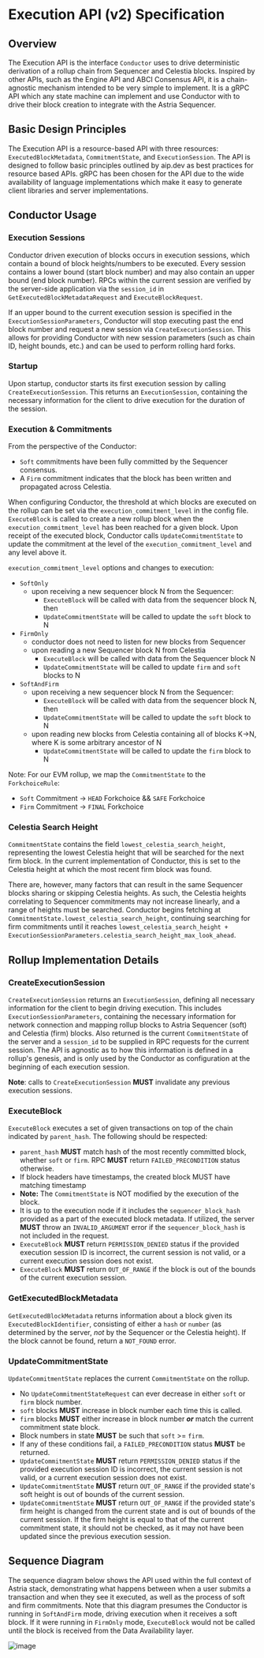 # Execution API (v2) Specification

## Overview

The Execution API is the interface `Conductor` uses to drive deterministic derivation
of a rollup chain from Sequencer and Celestia blocks. Inspired by other APIs, such
as the Engine API and ABCI Consensus API, it is a chain-agnostic mechanism intended
to be very simple to implement. It is a gRPC API which any state machine can implement
and use Conductor with to drive their block creation to integrate with the Astria
Sequencer.

## Basic Design Principles

The Execution API is a resource-based API with three resources: `ExecutedBlockMetadata`,
`CommitmentState`, and `ExecutionSession`. The API is designed to follow basic
principles outlined by aip.dev as best practices for resource based APIs. gRPC
has been chosen for the API due to the wide availability of language implementations
which make it easy to generate client libraries and server implementations.

## Conductor Usage

### Execution Sessions

Conductor driven execution of blocks occurs in execution sessions, which contain
a bound of block heights/numbers to be executed. Every session contains a lower
bound (start block number) and may also contain an upper bound (end block number).
RPCs within the current session are verified by the server-side application via
the `session_id` in `GetExecutedBlockMetadataRequest` and `ExecuteBlockRequest`.

If an upper bound to the current execution session is specified in the `ExecutionSessionParameters`,
Conductor will stop executing past the end block number and request
a new session via `CreateExecutionSession`. This allows for providing Conductor
with new session parameters (such as chain ID, height bounds, etc.) and can be
used to perform rolling hard forks.

### Startup

Upon startup, conductor starts its first execution session by calling `CreateExecutionSession`.
This returns an `ExecutionSession`, containing the necessary information for the
client to drive execution for the duration of the session.

### Execution & Commitments

From the perspective of the Conductor:

- `Soft` commitments have been fully committed by the Sequencer consensus.
- A `Firm` commitment indicates that the block has been written and propagated
  across Celestia.

When configuring Conductor, the threshold at which blocks are executed on the rollup
can be set via the `execution_commitment_level` in the config file. `ExecuteBlock`
is called to create a new rollup block when the `execution_commitment_level` has
been reached for a given block. Upon receipt of the executed block, Conductor calls
`UpdateCommitmentState` to update the commitment at the level of the
`execution_commitment_level` and any level above it.

`execution_commitment_level` options and changes to execution:

- `SoftOnly`
  - upon receiving a new sequencer block N from the Sequencer:
    - `ExecuteBlock` will be called with data from the sequencer block N, then
    - `UpdateCommitmentState` will be called to update the `soft` block to N
- `FirmOnly`
  - conductor does not need to listen for new blocks from Sequencer
  - upon reading a new Sequencer block N from Celestia
    - `ExecuteBlock` will be called with data from the Sequencer block N
    - `UpdateCommitmentState` will be called to update `firm` and `soft` blocks
      to N
- `SoftAndFirm`
  - upon receiving a new sequencer block N from the Sequencer:
    - `ExecuteBlock` will be called with data from the sequencer block N, then
    - `UpdateCommitmentState` will be called to update the `soft` block to N
  - upon reading new blocks from Celestia containing all of blocks K->N, where K
    is some arbitrary ancestor of N
    - `UpdateCommitmentState` will be called to update the `firm` block to N

Note: For our EVM rollup, we map the `CommitmentState` to the `ForkchoiceRule`:

- `Soft` Commitment -> `HEAD` Forkchoice && `SAFE` Forkchoice
- `Firm` Commitment -> `FINAL` Forkchoice

### Celestia Search Height

`CommitmentState` contains the field `lowest_celestia_search_height`, representing
the lowest Celestia height that will be searched for the next firm block. In the
current implementation of Conductor, this is set to the Celestia height at which
the most recent firm block was found.

There are, however, many factors that can result in the same Sequencer blocks sharing
or skipping Celestia heights. As such, the Celestia heights correlating to Sequencer
commitments may not increase linearly, and a range of heights must be searched.
Conductor begins fetching at `CommitmentState.lowest_celestia_search_height`, continuing
searching for firm commitments until it reaches `lowest_celestia_search_height +
ExecutionSessionParameters.celestia_search_height_max_look_ahead`.

## Rollup Implementation Details

### CreateExecutionSession

`CreateExecutionSession` returns an `ExecutionSession`, defining all necessary information
for the client to begin driving execution. This includes `ExecutionSessionParameters`,
containing the necessary information for network connection and mapping rollup blocks
to Astria Sequencer (soft) and Celestia (firm) blocks. Also returned is the current
`CommitmentState` of the server and a `session_id` to be supplied in RPC requests
for the current session. The API is agnostic as to how this information is defined
in a rollup's genesis, and is only used by the Conductor as configuration at the
beginning of each execution session.

**Note**: calls to `CreateExecutionSession` **MUST** invalidate any previous execution
sessions.

### ExecuteBlock

`ExecuteBlock` executes a set of given transactions on top of the chain
indicated by `parent_hash`. The following should be respected:

- `parent_hash` **MUST** match hash of the most recently committed block, whether
  `soft` or `firm`. RPC **MUST** return `FAILED_PRECONDITION` status otherwise.
- If block headers have timestamps, the created block MUST have matching timestamp
- **Note:** The `CommitmentState` is NOT modified by the execution of the block.
- It is up to the execution node if it includes the `sequencer_block_hash`
  provided as a part of the executed block metadata. If utilized, the server **MUST**
  throw an `INVALID_ARGUMENT` error if the `sequencer_block_hash` is not included
  in the request.
- `ExecuteBlock` **MUST** return `PERMISSION_DENIED` status if the provided execution
  session ID is incorrect, the current session is not valid, or a current execution
  session does not exist.
- `ExecuteBlock` **MUST** return `OUT_OF_RANGE` if the block is out of the bounds
  of the current execution session.

### GetExecutedBlockMetadata

`GetExecutedBlockMetadata` returns information about a block given its `ExecutedBlockIdentifier`,
consisting of either a `hash` or `number` (as determined by the server, *not* by
the Sequencer or the Celestia height). If the block cannot be found, return a `NOT_FOUND`
error.

### UpdateCommitmentState

`UpdateCommitmentState` replaces the current `CommitmentState` on the rollup.

- No `UpdateCommitmentStateRequest` can ever decrease in either `soft` or `firm`
  block number.
- `soft` blocks **MUST** increase in block number each time this is called.
- `firm` blocks **MUST** either increase in block number ***or*** match the current
  commitment state block.
- Block numbers in state **MUST** be such that  `soft` >= `firm`.
- If any of these conditions fail, a `FAILED_PRECONDITION` status **MUST** be returned.
- `UpdateCommitmentState` **MUST** return `PERMISSION_DENIED` status if the provided
  execution session ID is incorrect, the current session is not valid, or a current
  execution session does not exist.
- `UpdateCommitmentState` **MUST** return `OUT_OF_RANGE` if the provided state's
  soft height is out of bounds of the current session.
- `UpdateCommitmentState` **MUST** return `OUT_OF_RANGE` if the provided state's
  firm height is changed from the current state and is out of bounds of the current
  session. If the firm height is equal to that of the current commitment state,
  it should not be checked, as it may not have been updated since the previous
  execution session.

## Sequence Diagram

The sequence diagram below shows the API used within the full context of Astria
stack, demonstrating what happens between when a user submits a transaction and
when they see it executed, as well as the process of soft and firm commitments.
Note that this diagram presumes the Conductor is running in `SoftAndFirm` mode,
driving execution when it receives a soft block. If it were running in `FirmOnly`
mode, `ExecuteBlock` would not be called until the block is received from the
Data Availability layer.

![image](assets/execution_api_sequence.png)
